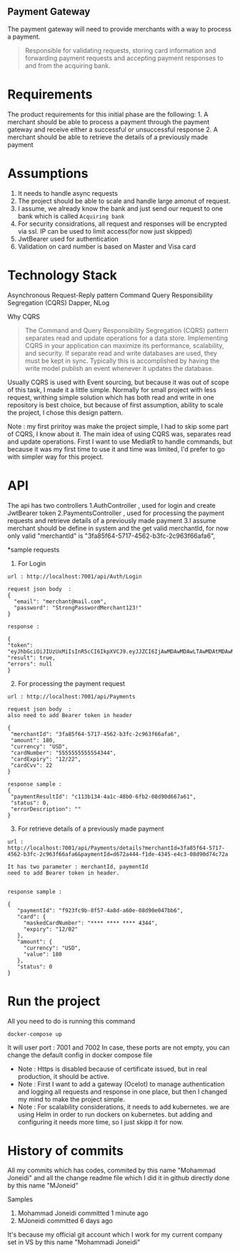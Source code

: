 ## Payment Gateway

The payment gateway will need to provide merchants with a way to process a payment.
  >Responsible for validating requests, storing card information and forwarding payment requests and accepting payment responses to and from the acquiring bank.

# Requirements
  The product requirements for this initial phase are the following:
    1. A merchant should be able to process a payment through the payment gateway and receive either a successful or unsuccessful response
    2. A merchant should be able to retrieve the details of a previously made payment


# Assumptions

  1. It needs to handle async requests 
  2. The project should be able to scale and handle large amonut of request.
  3. I assume, we already know the bank and just send our request to one bank which is called `Acquiring bank`
  4. For security considrations, all request and responses will be encrypted via ssl. IP can be used to limit access(for now just skipped)
  5. JwtBearer used for authentication
  6. Validation on card number is based on Master and Visa card


# Technology Stack

Asynchronous Request-Reply pattern
Command Query Responsibility Segregation (CQRS) 
Dapper, NLog



Why CQRS
  > The Command and Query Responsibility Segregation (CQRS) pattern separates read and update operations for a data store. Implementing CQRS in your application can maximize its performance, scalability, and security. 
  > If separate read and write databases are used, they must be kept in sync. Typically this is accomplished by having the write model publish an event whenever it updates the database. 

Usually CQRS is used with Event sourcing, but because it was out of scope of this task, I made it a little simple. Normally for small project with less request, writhing simple solution which has both read and write in one repository is best choice,  but because of first assumption, ability to scale the project, I chose this design pattern.

Note : my first priritoy was make the project simple, I had to skip some part of CQRS, I know about it. The main idea of using CQRS was, separates read and update operations. First I want to use MediatR to handle commands, but because it was my first time to use it and time was limited, I'd prefer to go with simpler way for this project.

# API
  The api has two controllers
  1.AuthController , used for login and create JwtBearer token
  2.PaymentsController , used for processing the payment requests and retrieve details of a previously made payment
  3.I assume merchant should be define in system and the get valid merchantId, for now only valid "merchantId" is "3fa85f64-5717-4562-b3fc-2c963f66afa6",
  
  *sample requests 
  
  1. For Login
  ```
  url : http://localhost:7001/api/Auth/Login
  
  request json body  :
  {
    "email": "merchant@mail.com",
    "password": "StrongPasswordMerchant123!"
  }
  
  response :
  
  {
  "token": "eyJhbGciOiJIUzUxMiIsInR5cCI6IkpXVCJ9.eyJJZCI6IjAwMDAwMDAwLTAwMDAtMDAwMC0wMDAwLTAwMDAwMDAwMDAwMCIsInN1YiI6Im1lcmNoYW50QG1haWwuY29tIiwiZW1haWwiOiJtZXJjaGFudEBtYWlsLmNvbSIsImp0aSI6IjY4NTc3ODE1LTMyZDYtNGYwMC04ZjFhLWI0YzI3MmJmMGMwOCIsIm5iZiI6MTYxOTk0NTU2OCwiZXhwIjoxNjE5OTY3MTY4LCJpYXQiOjE2MTk5NDU1Njh9.xe2ixGCTDKo3OD8LfHgGb0prRVb_ztHJlWSu4tJToRV7HoxqRueroSM1wf1KT0OnCRMHZQyK59Fm3li2KC9hhg",
  "result": true,
  "errors": null
  }
  ```
  
  2. For processing the payment request
  
   ```
  url : http://localhost:7001/api/Payments
  
  request json body  :
  also need to add Bearer token in header 
  
  {
    "merchantId": "3fa85f64-5717-4562-b3fc-2c963f66afa6",
    "amount": 180,
    "currency": "USD",
	"cardNumber": "5555555555554344",
	"cardExpiry": "12/22",
	"cardCvv": 22
  }
  
  response sample :
  {
    "paymentResultId": "c113b134-4a1c-48b0-6fb2-08d90d667a61",
    "status": 0,
    "errorDescription": ""
  }
  ```  
  
  3. For retrieve details of a previously made payment
  
   ```
  url :
  http://localhost:7001/api/Payments/details?merchantId=3fa85f64-5717-4562-b3fc-2c963f66afa6&paymentId=d672a444-f1de-4345-e4c3-08d90d74c72a
  
  It has two parameter : merchantId, paymentId
  need to add Bearer token in header. 
  
  
  response sample :
  
  {
	  "paymentId": "f923fc9b-8f57-4a8d-a60e-08d90e047bb6",
	  "card": {
		"maskedCardNumber": "**** **** **** 4344",
		"expiry": "12/02"
	  },
	  "amount": {
		"currency": "USD",
		"value": 180
	  },
	  "status": 0
  }
  
  ```  




# Run the project

All you need to do is running this command

```
docker-compose up
```

It will user port : 7001 and 7002
In case, these ports are not empty, you can change the default config in docker compose file



* Note : Https is disabled because of certificate issued, but in real production, it should be active.
* Note : First I want to add a gateway (Ocelot) to manage authentication and logging all requests and response in one place, but then I changed my mind to make the project simple.
* Note : For scalability considerations, it needs to add kubernetes. we are using Helm in order to run dockers on kubernetes. but adding and configuring it needs more time, so I just skipp it for now.


# History of commits
All my commits which has codes, commited by this name "Mohammad Joneidi" and all the change readme file which I did it in github directly done by this name "MJoneid"

Samples
1. Mohammad Joneidi committed 1 minute ago
2. MJoneidi committed 6 days ago

It's because my official git account which I work for my current company set in VS by this name "Mohammadi Joneidi"


